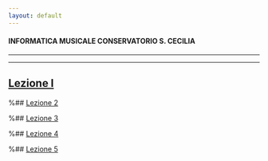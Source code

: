 ```yaml
---
layout: default
---
```

#### INFORMATICA MUSICALE CONSERVATORIO S. CECILIA
----
----

## [Lezione I](http://demartinomrc.github.io/IMCSC/lezioneI.html)


%## [Lezione 2](http://demartinomrc.github.io/IMCSC/lezione2.html)

%## [Lezione 3](http://demartinomrc.github.io/IMCSC/lezione3.html)

%## [Lezione 4](http://demartinomrc.github.io/IMCSC/lezione4.html)

%## [Lezione 5](http://demartinomrc.github.io/IMCSC/lezione5.html)

